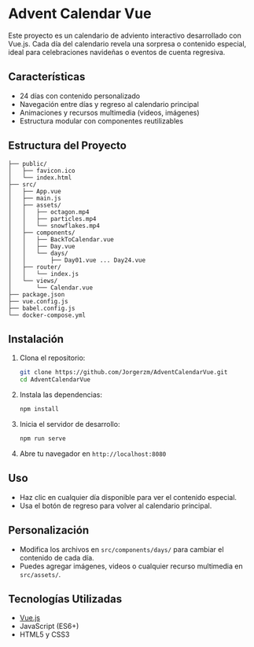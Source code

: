 # Advent Calendar Vue

Este proyecto es un calendario de adviento interactivo desarrollado con Vue.js. Cada día del calendario revela una sorpresa o contenido especial, ideal para celebraciones navideñas o eventos de cuenta regresiva.

## Características
- 24 días con contenido personalizado
- Navegación entre días y regreso al calendario principal
- Animaciones y recursos multimedia (videos, imágenes)
- Estructura modular con componentes reutilizables

## Estructura del Proyecto
```
├── public/
│   ├── favicon.ico
│   └── index.html
├── src/
│   ├── App.vue
│   ├── main.js
│   ├── assets/
│   │   ├── octagon.mp4
│   │   ├── particles.mp4
│   │   └── snowflakes.mp4
│   ├── components/
│   │   ├── BackToCalendar.vue
│   │   ├── Day.vue
│   │   └── days/
│   │       ├── Day01.vue ... Day24.vue
│   ├── router/
│   │   └── index.js
│   └── views/
│       └── Calendar.vue
├── package.json
├── vue.config.js
├── babel.config.js
└── docker-compose.yml
```

## Instalación
1. Clona el repositorio:
   ```sh
   git clone https://github.com/Jorgerzm/AdventCalendarVue.git
   cd AdventCalendarVue
   ```
2. Instala las dependencias:
   ```sh
   npm install
   ```
3. Inicia el servidor de desarrollo:
   ```sh
   npm run serve
   ```
4. Abre tu navegador en `http://localhost:8080`

## Uso
- Haz clic en cualquier día disponible para ver el contenido especial.
- Usa el botón de regreso para volver al calendario principal.

## Personalización
- Modifica los archivos en `src/components/days/` para cambiar el contenido de cada día.
- Puedes agregar imágenes, videos o cualquier recurso multimedia en `src/assets/`.

## Tecnologías Utilizadas
- [Vue.js](https://vuejs.org/)
- JavaScript (ES6+)
- HTML5 y CSS3
